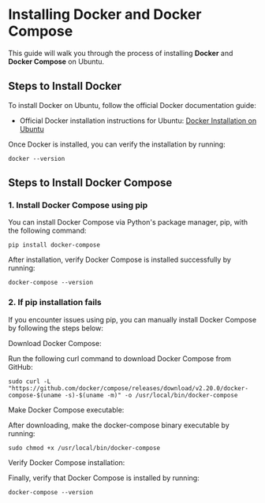 # Installing Docker and Docker Compose

This guide will walk you through the process of installing **Docker** and **Docker Compose** on Ubuntu. 

## Steps to Install Docker

To install Docker on Ubuntu, follow the official Docker documentation guide:

- Official Docker installation instructions for Ubuntu: [Docker Installation on Ubuntu](https://docs.docker.com/engine/install/ubuntu/)

Once Docker is installed, you can verify the installation by running:

`docker --version`

## Steps to Install Docker Compose

### 1. Install Docker Compose using pip

You can install Docker Compose via Python's package manager, pip, with the following command:

`pip install docker-compose`

After installation, verify Docker Compose is installed successfully by running:

`docker-compose --version`

### 2. If pip installation fails

If you encounter issues using pip, you can manually install Docker Compose by following the steps below:

Download Docker Compose:

Run the following curl command to download Docker Compose from GitHub:

`sudo curl -L "https://github.com/docker/compose/releases/download/v2.20.0/docker-compose-$(uname -s)-$(uname -m)" -o /usr/local/bin/docker-compose`

Make Docker Compose executable:

After downloading, make the docker-compose binary executable by running:

`sudo chmod +x /usr/local/bin/docker-compose`

Verify Docker Compose installation:

Finally, verify that Docker Compose is installed by running:

`docker-compose --version`
